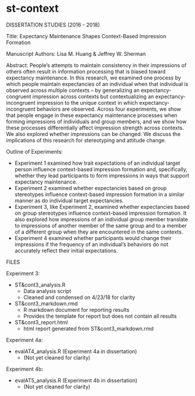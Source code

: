 # st-context
DISSERTATION STUDIES (2016 - 2018)

Title: Expectancy Maintenance Shapes Context-Based Impression Formation

Manuscript Authors: Lisa M. Huang & Jeffrey W. Sherman

Abstract:
People’s attempts to maintain consistency in their impressions of others often result in information processing that is biased toward expectancy maintenance. In this research, we examined one process by which people maintain expectancies of an individual when that individual is observed across multiple contexts – by generalizing an expectancy-congruent impression across contexts but contextualizing an expectancy-incongruent impression to the unique context in which expectancy-incongruent behaviors are observed. Across four experiments, we show that people engage in these expectancy maintenance processes when forming impressions of individuals and group members, and we show how these processes differentially affect impression strength across contexts. We also explored whether impressions can be changed. We discuss the implications of this research for stereotyping and attitude change.

Outline of Experiments:
- Experiment 1 examined how trait expectations of an individual target person influence context-based impression formation and, specifically, whether they lead participants to form impressions in ways that support expectancy maintenance. 
- Experiment 2 examined whether expectancies based on group stereotypes influence context-based impression formation in a similar manner as do individual target expectancies. 
- Experiment 3, like Experiment 2, examined whether expectancies based on group stereotypes influence context-based impression formation. It also explored how impressions of an individual group member translate to impressions of another member of the same group and to a member of a different group when they are encountered in the same contexts. 
- Experiment 4 examined whether participants would change their impressions if the frequency of an individual’s behaviors do not accurately reflect their initial expectations.

FILES

Experiment 3:
- ST&cont3_analysis.R 
    - Data analysis script
    - Cleaned and condensed on 4/23/18 for clarity
- ST&cont3_markdown.rmd 
    - R markdown document for reporting results
    - Provides the template for report but does not contain all results
- ST&cont3_report.html 
    - html report generated from ST&cont3_markdown.rmd

Experiment 4a:
- evalAT4_analysis.R (Experiment 4a in dissertation)
    - (Not yet cleaned for clarity)

Experiment 4b:
- evalAT5_analysis.R (Experiment 4b in dissertation)
    - (Not yet cleaned for clarity)

